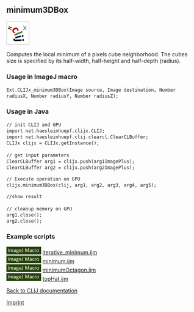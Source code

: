 ## minimum3DBox
![Image](images/mini_clijx_logo.png)

Computes the local minimum of a pixels cube neighborhood. The cubes size is specified by 
its half-width, half-height and half-depth (radius).

### Usage in ImageJ macro
```
Ext.CLIJx_minimum3DBox(Image source, Image destination, Number radiusX, Number radiusY, Number radiusZ);
```


### Usage in Java
```
// init CLIJ and GPU
import net.haesleinhuepf.clijx.CLIJ;
import net.haesleinhuepf.clij.clearcl.ClearCLBuffer;
CLIJx clijx = CLIJx.getInstance();

// get input parameters
ClearCLBuffer arg1 = clijx.push(arg1ImagePlus);
ClearCLBuffer arg2 = clijx.push(arg2ImagePlus);
```

```
// Execute operation on GPU
clijx.minimum3DBox(clij, arg1, arg2, arg3, arg4, arg5);
```

```
//show result

// cleanup memory on GPU
arg1.close();
arg2.close();
```




### Example scripts
<a href="https://github.com/clij/clij-advanced-filters/blob/master/src/main/macro/"><img src="images/language_macro.png" height="20"/></a> [iterative_minimum.ijm](https://github.com/clij/clij-advanced-filters/blob/master/src/main/macro/iterative_minimum.ijm)  
<a href="https://github.com/clij/clij-advanced-filters/blob/master/src/main/macro/"><img src="images/language_macro.png" height="20"/></a> [minimum.ijm](https://github.com/clij/clij-advanced-filters/blob/master/src/main/macro/minimum.ijm)  
<a href="https://github.com/clij/clij-advanced-filters/blob/master/src/main/macro/"><img src="images/language_macro.png" height="20"/></a> [minimumOctagon.ijm](https://github.com/clij/clij-advanced-filters/blob/master/src/main/macro/minimumOctagon.ijm)  
<a href="https://github.com/clij/clij-advanced-filters/blob/master/src/main/macro/"><img src="images/language_macro.png" height="20"/></a> [topHat.ijm](https://github.com/clij/clij-advanced-filters/blob/master/src/main/macro/topHat.ijm)  


[Back to CLIJ documentation](https://clij.github.io/)

[Imprint](https://clij.github.io/imprint)
